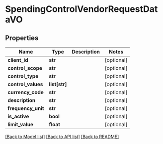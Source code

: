 # SpendingControlVendorRequestDataVO

## Properties
Name | Type | Description | Notes
------------ | ------------- | ------------- | -------------
**client_id** | **str** |  | [optional] 
**control_scope** | **str** |  | [optional] 
**control_type** | **str** |  | [optional] 
**control_values** | **list[str]** |  | [optional] 
**currency_code** | **str** |  | [optional] 
**description** | **str** |  | [optional] 
**frequency_unit** | **str** |  | [optional] 
**is_active** | **bool** |  | [optional] 
**limit_value** | **float** |  | [optional] 

[[Back to Model list]](../README.md#documentation-for-models) [[Back to API list]](../README.md#documentation-for-api-endpoints) [[Back to README]](../README.md)


